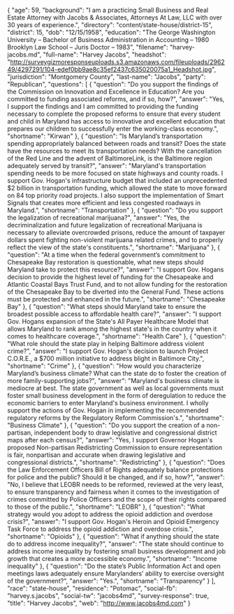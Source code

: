 {
  "age": 59,
  "background": "I am a practicing Small Business and Real Estate Attorney with Jacobs & Associates, Attorneys At Law, LLC with over 30 years of experience.",
  "directory": "content/state-house/district-15",
  "district": 15,
  "dob": "12/15/1958",
  "education": "The George Washington University – Bachelor of Business Administration in Accounting – 1980  Brooklyn Law School – Juris Doctor – 1983",
  "filename": "harvey-jacobs.md",
  "full-name": "Harvey Jacobs",
  "headshot": "http://surveygizmoresponseuploads.s3.amazonaws.com/fileuploads/296249/4297291/104-edef0bb9ae8c35ef2437c635020075a1_Headshot.jpg",
  "jurisdiction": "Montgomery County",
  "last-name": "Jacobs",
  "party": "Republican",
  "questions": [
    {
      "question": "Do you support the findings of the Commission on Innovation and Excellence in Education? Are you committed to funding associated reforms, and if so, how?",
      "answer": "Yes, I support the findings and I am committed to providing the funding necessary to complete the proposed reforms to ensure that every student and child in Maryland has access to innovative and excellent education that prepares our children to successfully enter the working-class economy.",
      "shortname": "Kirwan"
    },
    {
      "question": "Is Maryland’s transportation spending appropriately balanced between roads and transit? Does the state have the resources to meet its transportation needs? With the cancellation of the Red Line and the advent of BaltimoreLink, is the Baltimore region adequately served by transit?",
      "answer": "Maryland's transportation spending needs to be more focused on state highways and county roads. I support Gov. Hogan's infrastructure budget that included an unprecedented $2 billion in transportation funding, which allowed the state to move forward on 84 top priority road projects. I also support the implementation of Smart Signals that creates more efficient and less congested roadways in Maryland.",
      "shortname": "Transportation"
    },
    {
      "question": "Do you support the legalization of recreational marijuana?",
      "answer": "Yes, the decriminalization and future legalization of recreational Marijuana is necessary to alleviate overcrowded prisons, reduce the amount of taxpayer dollars spent fighting non-violent marijuana related crimes, and to properly reflect the view of the state's constituents.",
      "shortname": "Marijuana"
    },
    {
      "question": "At a time when the federal government’s commitment to Chesapeake Bay restoration is questionable, what new steps should Maryland take to protect this resource?",
      "answer": "I support Gov. Hogans decision to provide the  highest level of funding for the Chesapeake and Atlantic Coastal Bays Trust Fund, and to not allow funding for the restoration of the Chesapeake Bay to be diverted into the General Fund. These actions must be protected and enhanced in the future.",
      "shortname": "Chesapeake Bay"
    },
    {
      "question": "What steps should Maryland take to ensure the broadest possible access to affordable health care?",
      "answer": "I support Gov. Hogans expansion of the State's All Payer Healthcare Model that allows Maryland to rank among the highest state's in the country when it comes to healthcare coverage.",
      "shortname": "Health Care"
    },
    {
      "question": "What role should the state play in helping Baltimore address violent crime?",
      "answer": "I support Gov. Hogan's decision to launch Project C.O.R.E., a $700 million initiative to address blight in Baltimore City.",
      "shortname": "Crime"
    },
    {
      "question": "How would you characterize Maryland’s business climate? What can the state do to foster the creation of more family-supporting jobs?",
      "answer": "Maryland's business climate is mediocre at best. The state government as well as local governments must foster small business development in the form of deregulation to reduce the economic barriers to enter Maryland's business environment. I wholly support the actions of Gov. Hogan in implementing the recommended regulatory reforms by the Regulatory Reform Commission's.",
      "shortname": "Business Climate"
    },
    {
      "question": "Do you support the creation of a non-partisan, independent body to draw legislative and congressional district maps after each census?",
      "answer": "Yes, I support Governor Hogan's proposed Non-partisan Redistricting Commission to ensure representation is fair, nonpartisan and accurate when drawing legislative and congressional districts.",
      "shortname": "Redistricting"
    },
    {
      "question": "Does the Law Enforcement Officers Bill of Rights adequately balance protections for police and the public? Should it be changed, and if so, how?",
      "answer": "No, I believe that LEOBR needs to be reformed, reviewed at the very least, to ensure transparency and fairness when it comes to the investigation of crimes committed by Police Officers and the scope of their rights compared to those of the public.",
      "shortname": "LEOBR"
    },
    {
      "question": "What strategy would you adopt to address the opioid addiction and overdose crisis?",
      "answer": "I support Gov. Hogan's Heroin and Opioid Emergency Task Force to address the opioid addiction and overdose crisis.",
      "shortname": "Opioids"
    },
    {
      "question": "What if anything should the state do to address income inequality?",
      "answer": "The state should continue to address income inequality by fostering small business development and job growth that creates a more accessible economy.",
      "shortname": "Income inequality"
    },
    {
      "question": "Do the state’s Public Information Act and open meetings laws adequately ensure Marylanders’ ability to exercise oversight of the government?",
      "answer": "Yes.",
      "shortname": "Transparency"
    }
  ],
  "race": "state-house",
  "residence": "Potomac",
  "social-fb": "harvey.s.jacobs",
  "social-tw": "jacobs4md",
  "survey-response": true,
  "title": "Harvey Jacobs",
  "web": "http://www.jacobs4md.com"
}
